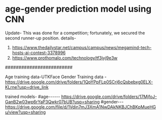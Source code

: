 # age-gender prediction model using CNN
Update- This was done for a competition; fortunately, we secured the second runner-up position.
details- 
1. https://www.thedailystar.net/campus/campus/news/megamind-tech-hosts-ai-contest-3378996
2. https://www.prothomalo.com/technology/tf3jyj9e3w

#########################

Age training data-UTKFace
Gender Training data - https://drive.google.com/drive/folders/1QpYPpFLp0SCrj6cQsbebxg0ELX-KLrne?usp=drive_link

trained models- 
#age------  https://drive.google.com/drive/folders/17MjfoJ-GanB2w03wp6rYaP3Qwkr07bUB?usp=sharing
#gender---  https://drive.google.com/file/d/1Vdin7mJ3XmA1NwDAkNKBJChBKpMueHGu/view?usp=sharing
